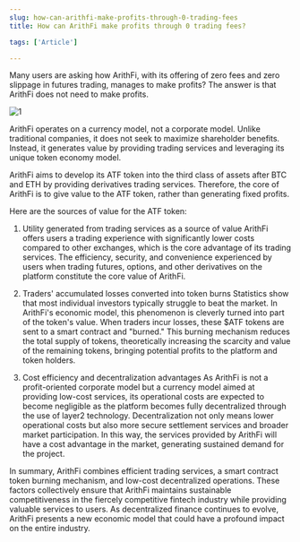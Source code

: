 ```yaml
---
slug: how-can-arithfi-make-profits-through-0-trading-fees
title: How can ArithFi make profits through 0 trading fees?

tags: ['Article']

---
```


Many users are asking how ArithFi, with its offering of zero fees and zero slippage in futures trading, manages to make profits? The answer is that ArithFi does not need to make profits.

![1](https://nftstorage.link/ipfs/bafybeihmiievw44gmetqvy2zsonzq33wl64bol4vckpi57rrwyq4kfkrkq)

ArithFi operates on a currency model, not a corporate model. Unlike traditional companies, it does not seek to maximize shareholder benefits. Instead, it generates value by providing trading services and leveraging its unique token economy model.

ArithFi aims to develop its ATF token into the third class of assets after BTC and ETH by providing derivatives trading services. Therefore, the core of ArithFi is to give value to the ATF token, rather than generating fixed profits.

Here are the sources of value for the ATF token:

1. Utility generated from trading services as a source of value
ArithFi offers users a trading experience with significantly lower costs compared to other exchanges, which is the core advantage of its trading services. The efficiency, security, and convenience experienced by users when trading futures, options, and other derivatives on the platform constitute the core value of ArithFi.

2. Traders' accumulated losses converted into token burns
Statistics show that most individual investors typically struggle to beat the market. In ArithFi's economic model, this phenomenon is cleverly turned into part of the token's value. When traders incur losses, these $ATF tokens are sent to a smart contract and "burned." This burning mechanism reduces the total supply of tokens, theoretically increasing the scarcity and value of the remaining tokens, bringing potential profits to the platform and token holders.

3. Cost efficiency and decentralization advantages
As ArithFi is not a profit-oriented corporate model but a currency model aimed at providing low-cost services, its operational costs are expected to become negligible as the platform becomes fully decentralized through the use of layer2 technology. Decentralization not only means lower operational costs but also more secure settlement services and broader market participation. In this way, the services provided by ArithFi will have a cost advantage in the market, generating sustained demand for the project.

In summary, ArithFi combines efficient trading services, a smart contract token burning mechanism, and low-cost decentralized operations. These factors collectively ensure that ArithFi maintains sustainable competitiveness in the fiercely competitive fintech industry while providing valuable services to users. As decentralized finance continues to evolve, ArithFi presents a new economic model that could have a profound impact on the entire industry.

